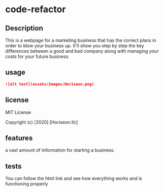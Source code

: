 # code-refactor

## Description

This is a webpage for a marketing business that has the correct plans in order to blow your business up. It'll show you step by step the key differences between a good and bad company along with managing your costs for your future business.

## usage

```md
![alt text](assets/images/Horiseon.png)
```

## license
MIT License

Copyright (c) [2020] [Horiseon.llc]

## features 

a vast amount of information for starting a business.


## tests

You can follow the html link and see how everything works and is functioning properly